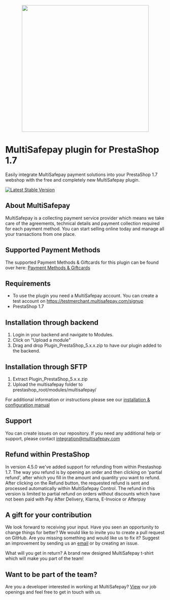 <p align="center">
  <img src="https://www.multisafepay.com/img/multisafepaylogo.svg" width="400px" position="center">
</p>

# MultiSafepay plugin for PrestaShop 1.7

Easily integrate MultiSafepay payment solutions into your PrestaShop 1.7 webshop with the free and completely new MultiSafepay plugin.

[![Latest Stable Version](https://img.shields.io/github/release/multisafepay/prestashop.svg)](https://github.com/MultiSafepay/PrestaShop)

## About MultiSafepay ##
MultiSafepay is a collecting payment service provider which means we take care of the agreements, technical details and payment collection required for each payment method. You can start selling online today and manage all your transactions from one place.
## Supported Payment Methods ##
The supported Payment Methods & Giftcards for this plugin can be found over here: [Payment Methods & Giftcards](https://docs.multisafepay.com/plugins/prestashop-1-7/faq/#available-payment-methods-in-prestashop)

## Requirements
- To use the plugin you need a MultiSafepay account. You can create a test account on https://testmerchant.multisafepay.com/signup
- PrestaShop 1.7

## Installation through backend
1) Login in your backend and navigate to Modules.
2) Click on "Upload a module"
3) Drag and drop Plugin_PrestaShop_5.x.x.zip to have our plugin added to the backend.

## Installation through SFTP
1) Extract Plugin_PrestaShop_5.x.x.zip
2) Upload the multisafepay folder to prestashop_root/modules/multisafepay/

For additional information or instructions please see our [installation & configuration manual](https://docs.multisafepay.com/plugins/prestashop-1-7/manual/)

## Support
You can create issues on our repository. If you need any additional help or support, please contact <a href="mailto:integration@multisafepay.com">integration@multisafepay.com</a>

## Refund within PrestaShop
In version 4.5.0 we've added support for refunding from within Prestashop 1.7.
The way you refund is by opening an order and then clicking on 'partial refund', after which you fill in the amount and quantity you want to refund.
After clicking on the Refund button, the requested refund is sent and processed automatically within MultiSafepay Control.
The refund in this version is limited to partial refund on orders without discounts which have not been paid with Pay After Delivery, Klarna, E-Invoice or Afterpay

## A gift for your contribution
We look forward to receiving your input. Have you seen an opportunity to change things for better? We would like to invite you to create a pull request on GitHub.
Are you missing something and would like us to fix it? Suggest an improvement by sending us an [email](mailto:integration@multisafepay.com) or by creating an issue.

What will you get in return? A brand new designed MultiSafepay t-shirt which will make you part of the team!

## Want to be part of the team?
Are you a developer interested in working at MultiSafepay? [View](https://www.multisafepay.com/careers/#jobopenings) our job openings and feel free to get in touch with us.
